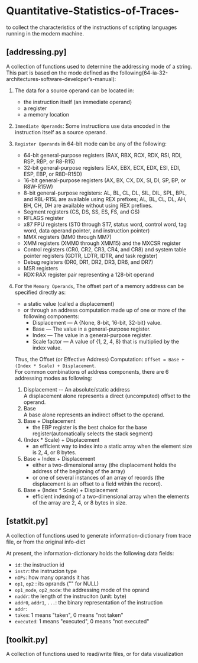 # Quantitative-Statistics-of-Traces-
to collect the characteristics of the instructions of scripting languages running in the modern machine.


## [addressing.py]
A collection of functions used to determine the addressing mode of a string.<br>
This part is based on the mode defined as the following(64-ia-32-architectures-software-developer‘s-manual):
 
1. The data for a source operand can be located in:
	* the instruction itself (an immediate operand)
	* a register
	* a memory location

2. `Immediate Operands`: Some instructions use data encoded in the instruction itself as a source operand.

3. `Register Operands` in 64-bit mode can be any of the following:
	* 64-bit general-purpose registers (RAX, RBX, RCX, RDX, RSI, RDI, RSP, RBP, or R8-R15)
	* 32-bit general-purpose registers (EAX, EBX, ECX, EDX, ESI, EDI, ESP, EBP, or R8D-R15D)
	* 16-bit general-purpose registers (AX, BX, CX, DX, SI, DI, SP, BP, or R8W-R15W)
	* 8-bit general-purpose registers: AL, BL, CL, DL, SIL, DIL, SPL, BPL, and R8L-R15L are available using REX prefixes; AL, BL, CL, DL, AH, BH, CH, DH are available without using REX prefixes.
	* Segment registers (CS, DS, SS, ES, FS, and GS)
	* RFLAGS register
	* x87 FPU registers (ST0 through ST7, status word, control word, tag word, data operand pointer, and instruction pointer)
	* MMX registers (MM0 through MM7)
	* XMM registers (XMM0 through XMM15) and the MXCSR register
	* Control registers (CR0, CR2, CR3, CR4, and CR8) and system table pointer registers (GDTR, LDTR, IDTR, and task register)
	* Debug registers (DR0, DR1, DR2, DR3, DR6, and DR7)
	* MSR registers
	* RDX:RAX register pair representing a 128-bit operand

4. For the `Memory Operands`, The offset part of a memory address can be specified directly as:
	* a static value (called a displacement)
	* or through an address computation made up of one or more of the following components:
		+ Displacement — A {None, 8-bit, 16-bit, 32-bit} value.
		+ Base — The value in a general-purpose register.
		+ Index — The value in a general-purpose register.
		+ Scale factor — A value of {1, 2, 4, 8} that is multiplied by the index value.

	Thus, the Offset (or Effective Address) Computation: `Offset = Base + (Index * Scale) + Displacement`.<br>
	For common combinations of address components, there are 6 addressing modes as following:
	1. Displacement -- An absolute/static address<br>
		A displacement alone represents a direct (uncomputed) offset to the operand.
	2. Base<br>
		A base alone represents an indirect offset to the operand.
	3. Base + Displacement
		* the EBP register is the best choice for the base register(automatically selects the stack segment)
	4. (Index * Scale) + Displacement
		* an efficient way to index into a static array when the element size is 2, 4, or 8 bytes.
	5. Base + Index + Displacement
		* either a two-dimensional array (the displacement holds the address of the beginning of the array)
		* or one of several instances of an array of records (the displacement is an offset to a field within the record).
	6. Base + (Index * Scale) + Displacement
		* efficient indexing of a two-dimensional array when the elements of the array are 2, 4, or 8 bytes in size.

	
## [statkit.py]
A collection of functions used to generate information-dictionary from trace file, or from the original info-dict

At present, the information-dictionary holds the following data fields:
* `id`: the instruction id
* `instr`: the instrucion type
* `nOPs`: how many oprands it has
* `op1`, `op2` : its oprands ("" for NULL)
* `op1_mode`, `op2_mode`: the addressing mode of the oprand
* `naddr`: the length of the instruciton (unit: byte)
* `addr0`, `addr1`, `...`: the binary representation of the instruction
* `addr`:
* `taken`: 1 means "taken", 0 means "not taken"
* `executed`: 1 means "executed", 0 means "not executed"

## [toolkit.py]
A collection of functions used to read/write files, or for data visualization
